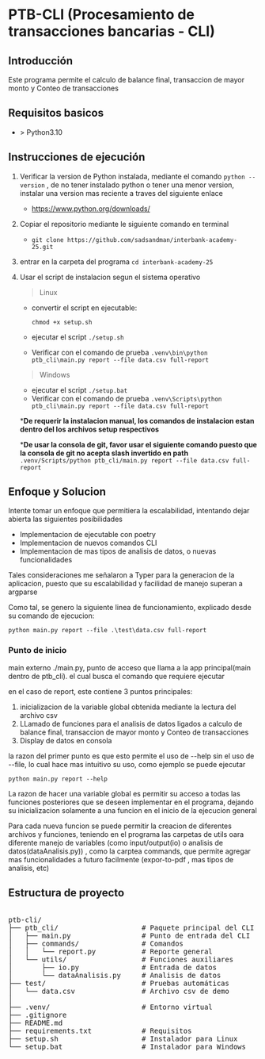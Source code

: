 # PTB-CLI (Procesamiento de transacciones bancarias - CLI)

## Introducción
Este programa permite el calculo de balance final, transaccion de mayor monto y Conteo de transacciones

## Requisitos basicos
- \> Python3.10 

## Instrucciones de ejecución

1. Verificar la version de Python instalada, mediante el comando `python --version` , de no tener instalado python o tener una menor version, instalar una version mas reciente a traves del siguiente enlace
   - https://www.python.org/downloads/

2. Copiar el repositorio mediante le siguiente comando en terminal

   - `git clone https://github.com/sadsandman/interbank-academy-25.git `

3. entrar en la carpeta del programa 
`cd interbank-academy-25`
4. Usar el script de instalacion segun el sistema operativo
   > Linux
   - convertir el script en ejecutable:
   
      `chmod +x setup.sh`
   - ejecutar el script `./setup.sh`
   - Verificar con el comando de prueba 
   `.venv\bin\python ptb_cli\main.py report --file data.csv full-report`


   > Windows
   - ejecutar el script `./setup.bat`
   -  Verificar con el comando de prueba 
   `.venv\Scripts\python ptb_cli\main.py report --file data.csv full-report`

   ***De requerir la instalacion manual, los comandos de instalacion estan dentro del los archivos setup respectivos**

   ***De usar la consola de git, favor usar el siguiente comando puesto que la consola de git no acepta slash invertido en path**
   `.venv/Scripts/python ptb_cli/main.py report --file data.csv full-report`


## Enfoque y Solucion
Intente tomar un enfoque que permitiera la escalabilidad, intentando dejar abierta las siguientes posibilidades

- Implementacion de ejecutable con poetry
- Implementacion de nuevos comandos CLI
- Implementacion de mas tipos de analisis de datos, o nuevas funcionalidades

Tales consideraciones me señalaron a Typer para la generacion de la aplicacion, puesto que su escalabilidad y facilidad de manejo superan a argparse 

Como tal, se genero la siguiente linea de funcionamiento, explicado desde su comando de ejecucion:

`python main.py report --file .\test\data.csv full-report`

### Punto de inicio
main externo ./main.py, punto de acceso que llama a la app principal(main dentro de ptb_cli). el cual busca el comando que requiere ejecutar

en el caso de report, este contiene 3 puntos principales:
1. inicializacion de la variable global obtenida mediante la lectura del archivo csv
2. LLamado de funciones para el analisis de datos ligados a calculo de balance final, transaccion de mayor monto y Conteo de transacciones
3. Display de datos en consola

la razon del primer punto es que esto permite el uso de --help sin el uso de --file, lo cual hace mas intuitivo su uso, como ejemplo se puede ejecutar 

`python main.py report --help`

La razon de hacer una variable global es permitir su acceso a todas las funciones posteriores que se deseen implementar en el programa, dejando su inicializacion solamente a una funcion en el inicio de la ejecucion general

Para cada nueva funcion se puede permitir la creacion de diferentes archivos y funciones, teniendo en el programa las carpetas de utils oara diferente manejo de variables (como input/output(io) o analisis de datos(dataAnalisis.py)) , como la carptea commands, que permite agregar mas funcionalidades a futuro facilmente (expor-to-pdf , mas tipos de analisis, etc)

## Estructura de proyecto

<pre> 
ptb-cli/
├── ptb_cli/                    # Paquete principal del CLI
│   ├── main.py                 # Punto de entrada del CLI
│   ├── commands/               # Comandos
│   │   └── report.py           # Reporte general
│   └── utils/                  # Funciones auxiliares
│       ├── io.py               # Entrada de datos
│       └── dataAnalisis.py     # Analisis de datos
├── test/                       # Pruebas automáticas
│   └── data.csv                # Archivo csv de demo
│
├── .venv/                      # Entorno virtual
├── .gitignore
├── README.md
├── requirements.txt            # Requisitos
├── setup.sh                    # Instalador para Linux
└── setup.bat                   # Instalador para Windows
 </pre>